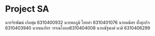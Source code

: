 # Project SA
นายจิรพัฒน์	เกิดพุ่ม	6310400932
นายพลภูมิ		ไทยคำ	6310401076
นายคณิศร 		ตั้งสุภกิจ	6310403940
นายธนภัทร 	วรรณโลบล6310404008
นายณัฐพงศ์ 	นาดี	6310406299
